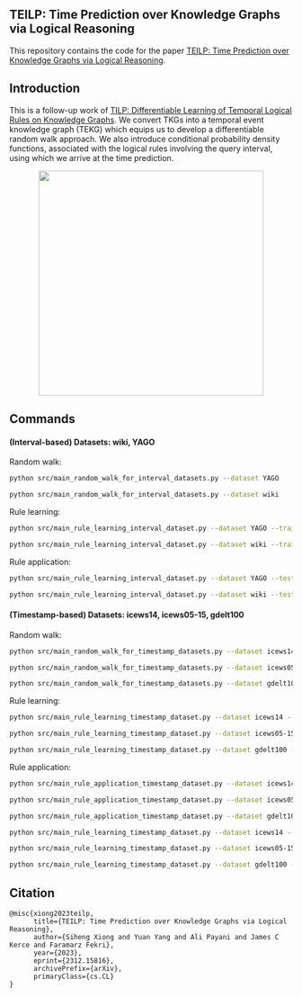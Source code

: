 ## TEILP: Time Prediction over Knowledge Graphs via Logical Reasoning
This repository contains the code for the paper [TEILP: Time Prediction over Knowledge Graphs via Logical Reasoning](https://arxiv.org/pdf/2312.15816.pdf).

## Introduction
This is a follow-up work of [TILP: Differentiable Learning of Temporal Logical Rules on Knowledge Graphs](https://openreview.net/pdf?id=_X12NmQKvX). We convert TKGs into a temporal event knowledge graph (TEKG) which equips us to develop a differentiable random walk approach. We also introduce conditional probability density functions, associated with the logical rules involving the query interval, using which we arrive at the time prediction. 

<p align="center">
  <img src='https://github.com/xiongsiheng/TEILP/blob/main/misc/TEKG_example.png' width=400>
</p>


## Commands

#### (Interval-based) Datasets: wiki, YAGO

Random walk:
```sh
python src/main_random_walk_for_interval_datasets.py --dataset YAGO

python src/main_random_walk_for_interval_datasets.py --dataset wiki
```
Rule learning:
```sh
python src/main_rule_learning_interval_dataset.py --dataset YAGO --train

python src/main_rule_learning_interval_dataset.py --dataset wiki --train
```
Rule application:
```sh
python src/main_rule_learning_interval_dataset.py --dataset YAGO --test --from_model_ckpt {$your_model_location}

python src/main_rule_learning_interval_dataset.py --dataset wiki --test --from_model_ckpt {$your_model_location}
```

#### (Timestamp-based) Datasets: icews14, icews05-15, gdelt100

Random walk:
```sh
python src/main_random_walk_for_timestamp_datasets.py --dataset icews14

python src/main_random_walk_for_timestamp_datasets.py --dataset icews05-15

python src/main_random_walk_for_timestamp_datasets.py --dataset gdelt100
```
Rule learning:
```sh
python src/main_rule_learning_timestamp_dataset.py --dataset icews14 --train

python src/main_rule_learning_timestamp_dataset.py --dataset icews05-15 --train

python src/main_rule_learning_timestamp_dataset.py --dataset gdelt100 --train
```
Rule application:
```sh
python src/main_rule_application_timestamp_dataset.py --dataset icews14

python src/main_rule_application_timestamp_dataset.py --dataset icews05-15

python src/main_rule_application_timestamp_dataset.py --dataset gdelt100

python src/main_rule_learning_timestamp_dataset.py --dataset icews14 --test --from_model_ckpt {$your_model_location}

python src/main_rule_learning_timestamp_dataset.py --dataset icews05-15 --test --from_model_ckpt {$your_model_location}

python src/main_rule_learning_timestamp_dataset.py --dataset gdelt100 --test --from_model_ckpt {$your_model_location}
```

## Citation
```
@misc{xiong2023teilp,
      title={TEILP: Time Prediction over Knowledge Graphs via Logical Reasoning}, 
      author={Siheng Xiong and Yuan Yang and Ali Payani and James C Kerce and Faramarz Fekri},
      year={2023},
      eprint={2312.15816},
      archivePrefix={arXiv},
      primaryClass={cs.CL}
}
```
